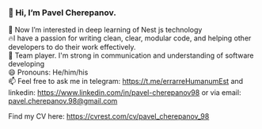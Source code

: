 ### 👋 Hi, I’m Pavel Cherepanov.  
 
👀 Now I’m interested in deep learning of Nest js technology  
🔥I have a passion for writing clean, clear, modular code, and helping other developers to do their work effectively.  
🤝 Team player. I'm strong in communication and understanding of software developing  
😄 Pronouns: He/him/his  
📫 Feel free to ask me in telegram: https://t.me/errarreHumanumEst and linkedin: https://www.linkedin.com/in/pavel-cherepanov98 or via email: pavel.cherepanov.98@gmail.com  

Find my CV here: https://cvrest.com/cv/pavel_cherepanov_98

